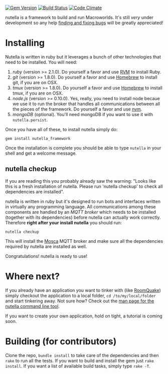
[![Gem Version](https://badge.fury.io/rb/nutella_framework.svg)](http://badge.fury.io/rb/nutella_framework) 
[![Build Status](https://travis-ci.org/nutella-framework/nutella_framework.svg?branch=master)](https://travis-ci.org/nutella-framework/nutella_framework)
[![Code Climate](https://codeclimate.com/github/nutella-framework/nutella_framework/badges/gpa.svg)](https://codeclimate.com/github/nutella-framework/nutella_framework)

nutella is a framework to build and run Macroworlds. It's still _very_ under development so any help [finding and fixing bugs](https://github.com/nutella-framework/nutella_framework/issues) will be greatly appreciated!

# Installing
Nutella is written in ruby but it leverages a bunch of other technologies that need to be installed. You will need:

1. _ruby_ (version >= 2.1.0). Do yourself a favor and use [RVM](https://rvm.io/rvm/install) to install Ruby.
1. _git_ (version >= 1.8.0). Do yourself a favor and use [Homebrew](http://brew.sh/) to install git, if you are on OSX.
1. _tmux_ (version >= 1.8.0). Do yourself a favor and use [Homebrew](http://brew.sh/) to install tmux, if you are on OSX.
1. _node.js_ (version >= 0.10.0). Yes, really, you need to install node becaue we use it to run the broker that handles all communications between all the pieces of the framework. Do yourself a favor and use [nvm](https://github.com/creationix/nvm).
1. _mongoDB_ (optional). You'll need mongoDB if you want to use it with `nutella.persist`.

Once you have all of these, to install nutella simply do:
```
gem install nutella_framework
```
Once the installation is complete you should be able to type `nutella` in your shell and get a welcome message. 

## nutella checkup
If you are reading this you probably already saw the warning: "Looks like this is a fresh installation of nutella. Please run 'nutella checkup' to check all dependencies are installed".

nutella is written in ruby but it's designed to run bots and interfaces written in virtually any programming language. All communications among these components are handled by an _MQTT broker_ which needs to be installed (together with its dependencies) before nutella can actually work correctly. Therefore **right after your install nutella** you should run:
```
nutella checkup
```
This will install the [Mosca](http://www.mosca.io/) MQTT broker and make sure all the dependencies required by nutella are installed as well.

Congratulations! nutella is ready to use!


# Where next?
If you already have an application you want to tinker with (like [RoomQuake](https://github.com/ltg-uic/roomquake)) simply checkout the application to a local folder, `cd /to/my/local/folder` and start tinkering away. Not sure how? Check out the [man page for the nutella command line tool](https://github.com/nutella-framework/nutella_framework/wiki).

If you want to create your own application, hold on tight, a tutorial is coming soon.


# Building (for contributors)
Clone the repo, `bundle install` to take care of the dependencies and then `rake` to run all the tests. If you want to build and install the gem just `rake install`. If you want a list of available build tasks, simply type `rake -T`. 

